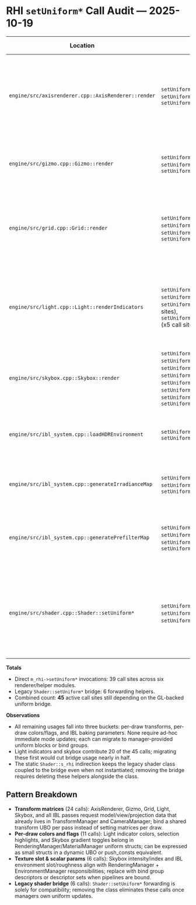 # RHI `setUniform*` Call Audit — 2025-10-19

| Location | Uniform APIs | Call Sites | Notes |
| --- | --- | --- | --- |
| `engine/src/axisrenderer.cpp::AxisRenderer::render` | `setUniformMat4("model")`, `setUniformMat4("view")`, `setUniformMat4("projection")` | 3 | Axis gizmo pushes per-frame transforms directly through the bridge; maps cleanly to transform + camera manager data. |
| `engine/src/gizmo.cpp::Gizmo::render` | `setUniformMat4("uModel")`, `setUniformMat4("uView")`, `setUniformMat4("uProj")` | 3 | Transform gizmo mirrors axis renderer usage with alternate uniform names. |
| `engine/src/grid.cpp::Grid::render` | `setUniformMat4("model")`, `setUniformMat4("view")`, `setUniformMat4("projection")`, `setUniformVec3("gridColor")` | 4 | Grid uses static color plus standard transforms; ideal candidate for manager-provided matrices + color parameters. |
| `engine/src/light.cpp::Light::renderIndicators` | `setUniformMat4("view")`, `setUniformMat4("projection")`, `setUniformMat4("model")` (x5 call sites), `setUniformVec3("indicatorColor")` (x5 call sites) | 12 | All light indicator draws send transforms and colors through the bridge for point, directional, spot, and selection highlight paths. |
| `engine/src/skybox.cpp::Skybox::render` | `setUniformMat4("view")`, `setUniformMat4("projection")`, `setUniformBool("useGradient")`, `setUniformVec3("topColor")`, `setUniformVec3("bottomColor")`, `setUniformVec3("horizonColor")`, `setUniformFloat("intensity")`, `setUniformInt("skybox")` | 8 | Skybox toggles gradient parameters and cubemap slot via direct uniform calls. |
| `engine/src/ibl_system.cpp::loadHDREnvironment` | `setUniformMat4("projection")`, `setUniformMat4("view")` | 2 | Environment capture per cubemap face still binds view/projection matrices via the bridge. |
| `engine/src/ibl_system.cpp::generateIrradianceMap` | `setUniformInt("environmentMap")`, `setUniformMat4("projection")`, `setUniformMat4("view")` | 3 | Irradiance generation relies on the bridge for texture slot + transforms. |
| `engine/src/ibl_system.cpp::generatePrefilterMap` | `setUniformInt("environmentMap")`, `setUniformMat4("projection")`, `setUniformMat4("view")`, `setUniformFloat("roughness")` | 4 | Prefilter pass additionally feeds roughness via the bridge while looping over mip levels and faces. |
| `engine/src/shader.cpp::Shader::setUniform*` | `setUniformMat4`, `setUniformVec3`, `setUniformVec4`, `setUniformFloat`, `setUniformInt`, `setUniformBool` | 6 | Legacy Shader wrapper forwards all uniform updates to `Shader::s_rhi`, keeping the bridge alive even when Shader instances are removed. |

**Totals**

- Direct `m_rhi->setUniform*` invocations: 39 call sites across six renderer/helper modules.
- Legacy `Shader::setUniform*` bridge: 6 forwarding helpers.
- Combined count: **45** active call sites still depending on the GL-backed uniform bridge.

**Observations**

- All remaining usages fall into three buckets: per-draw transforms, per-draw colors/flags, and IBL baking parameters. None require ad-hoc immediate mode updates; each can migrate to manager-provided uniform blocks or bind groups.
- Light indicators and skybox contribute 20 of the 45 calls; migrating these first would cut bridge usage nearly in half.
- The static `Shader::s_rhi` indirection keeps the legacy shader class coupled to the bridge even when not instantiated; removing the bridge requires deleting these helpers alongside the class.

## Pattern Breakdown

- **Transform matrices** (24 calls): AxisRenderer, Gizmo, Grid, Light, Skybox, and all IBL passes request model/view/projection data that already lives in TransformManager and CameraManager; bind a shared transform UBO per pass instead of setting matrices per draw.
- **Per-draw colors and flags** (11 calls): Light indicator colors, selection highlights, and Skybox gradient toggles belong in RenderingManager/MaterialManager uniform structs; can be expressed as small structs in a dynamic UBO or push_consts equivalent.
- **Texture slot & scalar params** (6 calls): Skybox intensity/index and IBL environment slot/roughness align with RenderingManager + EnvironmentManager responsibilities; replace with bind group descriptors or descriptor sets when pipelines are bound.
- **Legacy shader bridge** (6 calls): `Shader::setUniform*` forwarding is solely for compatibility; removing the class eliminates these calls once managers own uniform updates.
